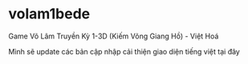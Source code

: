 # volam1bede
Game Võ Lâm Truyền Kỳ 1-3D (Kiếm Võng Giang Hồ) - Việt Hoá

Mình sẽ update các bản cập nhập cải thiện giao diện tiếng việt tại đây
